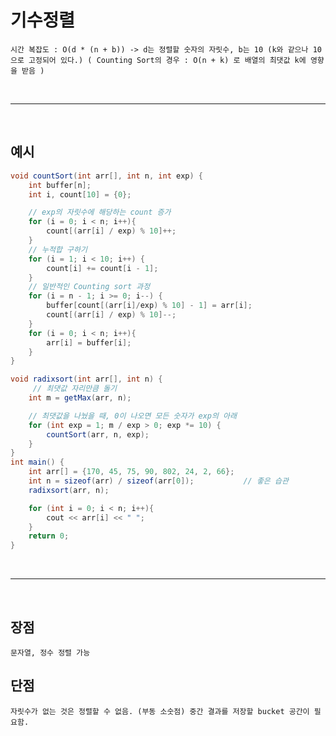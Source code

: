 # 기수정렬

    시간 복잡도 : O(d * (n + b)) -> d는 정렬할 숫자의 자릿수, b는 10 (k와 같으나 10으로 고정되어 있다.) ( Counting Sort의 경우 : O(n + k) 로 배열의 최댓값 k에 영향을 받음 )

<br/>

---

<br/>

## 예시

```java
void countSort(int arr[], int n, int exp) {
	int buffer[n];
    int i, count[10] = {0};

    // exp의 자릿수에 해당하는 count 증가
    for (i = 0; i < n; i++){
        count[(arr[i] / exp) % 10]++;
    }
    // 누적합 구하기
    for (i = 1; i < 10; i++) {
        count[i] += count[i - 1];
    }
    // 일반적인 Counting sort 과정
    for (i = n - 1; i >= 0; i--) {
        buffer[count[(arr[i]/exp) % 10] - 1] = arr[i];
        count[(arr[i] / exp) % 10]--;
    }
    for (i = 0; i < n; i++){
        arr[i] = buffer[i];
    }
}

void radixsort(int arr[], int n) {
     // 최댓값 자리만큼 돌기
    int m = getMax(arr, n);

    // 최댓값을 나눴을 때, 0이 나오면 모든 숫자가 exp의 아래
    for (int exp = 1; m / exp > 0; exp *= 10) {
        countSort(arr, n, exp);
    }
}
int main() {
    int arr[] = {170, 45, 75, 90, 802, 24, 2, 66};
    int n = sizeof(arr) / sizeof(arr[0]);			// 좋은 습관
    radixsort(arr, n);

    for (int i = 0; i < n; i++){
        cout << arr[i] << " ";
    }
    return 0;
}
```

<br/>

---

<br/>

## 장점

    문자열, 정수 정렬 가능

## 단점

    자릿수가 없는 것은 정렬할 수 없음. (부동 소숫점) 중간 결과를 저장할 bucket 공간이 필요함.
